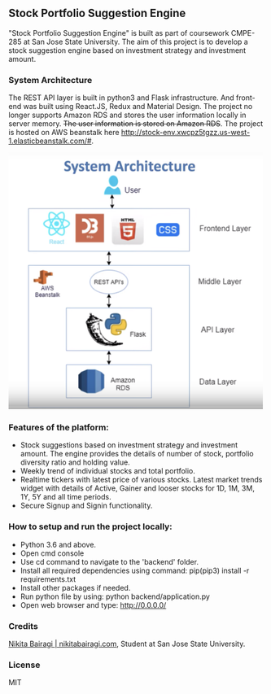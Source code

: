 ## Stock Portfolio Suggestion Engine

"Stock Portfolio Suggestion Engine" is built as part of coursework CMPE-285 at San Jose State University. The aim of this project is to develop a stock suggestion engine based on investment strategy and investment amount. 


### System Architecture

The REST API layer is built in python3 and Flask infrastructure. And front-end was built using React.JS, Redux and Material Design. The project no longer supports Amazon RDS and stores the user information locally in server memory. ~~The user information is stored on Amazon RDS~~. The project is hosted on AWS beanstalk here http://stock-env.xwcpz5tgzz.us-west-1.elasticbeanstalk.com/#.

<img src="./architecture.png" width="500">


### Features of the platform:
<ul>
<li>
  Stock suggestions based on investment strategy and investment amount. The engine provides the details of number of stock, portfolio diversity ratio and holding value. 
</li>
<li>
  Weekly trend of individual stocks and total portfolio. 
</li>
<li>
  Realtime tickers with latest price of various stocks. Latest market trends widget with details of Active, Gainer and looser stocks for 1D, 1M, 3M, 1Y, 5Y and all time periods. 
</li>
<li>
  Secure Signup and Signin functionality.
</li>
</ul>

### How to setup and run the project locally:

- Python 3.6 and above.
- Open cmd console
- Use cd command to navigate to the 'backend' folder.
- Install all required dependencies using command: pip(pip3) install -r requirements.txt
- Install other packages if needed.
- Run python file by using: python backend/application.py
- Open web browser and type: http://0.0.0.0/


### Credits
<a href="http://nikitabairagi.com" target="_blank">Nikita Bairagi | nikitabairagi.com</a>, Student at San Jose State University. 

### License
MIT

